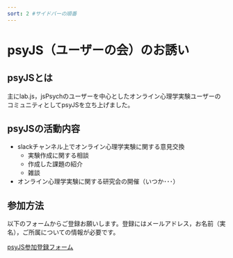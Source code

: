 ```yaml
---
sort: 2 #サイドバーの順番
---
```


# psyJS（ユーザーの会）のお誘い

## psyJSとは
主にlab.js，jsPsychのユーザーを中心としたオンライン心理学実験ユーザーのコミュニティとしてpsyJSを立ち上げました。

## psyJSの活動内容
 * slackチャンネル上でオンライン心理学実験に関する意見交換
    * 実験作成に関する相談
    * 作成した課題の紹介
    * 雑談
 * オンライン心理学実験に関する研究会の開催（いつか･･･）

## 参加方法
以下のフォームからご登録お願いします。登録にはメールアドレス，お名前（実名），ご所属についての情報が必要です。

[psyJS参加登録フォーム](https://docs.google.com/forms/d/e/1FAIpQLSceA62ngL2M4UrRwo-imU2gAwLgdJg9P6s11TT22MThG8pT-A/viewform)